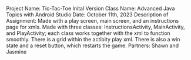 Project Name: Tic-Tac-Toe Inital Version
Class Name: Advanced Java Topics with Android Studio
Date: October 11th, 2023
Description of Assignment: Made with a play screen, main screen, and an instructions page for xmls. Made with three classes: InstructionsActivity, MainActivity, and PlayActivity; each class works together with the xml to function smoothly. There is a grid within the 
actibity play xml. There is also a win state and a reset button, which restarts the game.
Partners: Shawn and Jasmine
